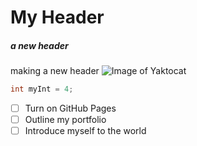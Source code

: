 # My Header
##### a new header
making a new header
![Image of Yaktocat](https://octodex.github.com/images/yaktocat.png)

``` c++
int myInt = 4;
```

- [ ] Turn on GitHub Pages
- [ ] Outline my portfolio
- [ ] Introduce myself to the world
